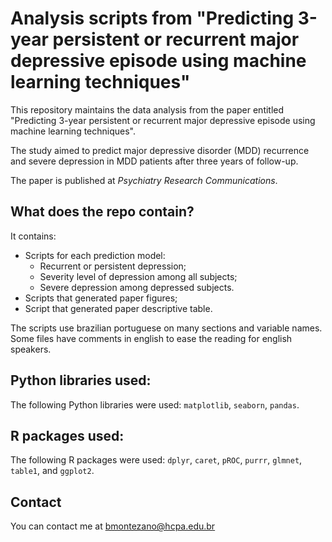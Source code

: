 # Analysis scripts from "Predicting 3-year persistent or recurrent major depressive episode using machine learning techniques"

This repository maintains the data analysis from the paper entitled "Predicting
3-year persistent or recurrent major depressive episode using machine learning
techniques".

The study aimed to predict major depressive disorder (MDD) recurrence and
severe depression in MDD patients after three years of follow-up.

The paper is published at *Psychiatry Research Communications*.

## What does the repo contain?

It contains:

- Scripts for each prediction model:
    - Recurrent or persistent depression;
    - Severity level of depression among all subjects;
    - Severe depression among depressed subjects.
- Scripts that generated paper figures;
- Script that generated paper descriptive table.

The scripts use brazilian portuguese on many sections and variable names. Some
files have comments in english to ease the reading for english speakers.

## Python libraries used:

The following Python libraries were used:
`matplotlib`,
`seaborn`,
`pandas`.

## R packages used:

The following R packages were used:
`dplyr`,
`caret`,
`pROC`,
`purrr`,
`glmnet`,
`table1`,
and `ggplot2`.

## Contact

You can contact me at
bmontezano@hcpa.edu.br
